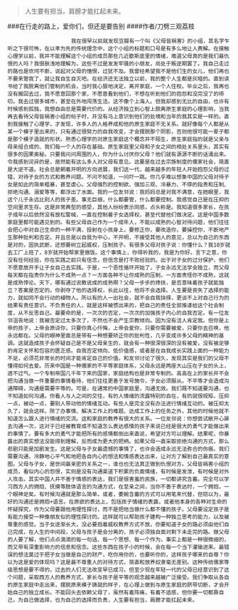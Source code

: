 > 人生要有担当，肩膀才能扛起未来。

###在行走的路上，爱你们，但还是要告别
####作者/刀劈三观荔枝

						我在很早以前就发现豆瓣有一个叫《父母皆祸害》的小组，其名字乍听之下很可怖，在以孝为先的传统理念中，这个小组的标题和口号是有多么地让人费解。在接触心理学以前，我并不能理解这个小组的成员那些几近歇斯底里的情绪，难道父母真的是我们最仇恨的人吗？我很肤浅地理解为，这些不过是发发牢骚的小朋友，尚处于叛逆期罢了。我自己走过的路也是坎坷不断，说起对父母的憎恨，过犹不及。我曾经希望我不是他们生的女儿，他们再也不要来管我了，就让我自生自灭吧。在经济还无法独立以前，我的整个人生都是灰暗的。直到读书给了我脱离他们管制的机会，当时我心狠地决定，离开家庭，一个人住校。毕业之后，我再也没有搬回去过，我不愿意回那个家，不愿意看到他们，不想在听到他们的抱怨和没完没了的唠叨。我去过很多城市，甚至在外地闯荡生活。这不像个上海人。但我却感到无比的自由，也许有时候感到孤独，我想自由总是需要代价的。从经济独立到心智上脱离原生家庭的心理影响，当我再去看待父母皆祸害小组的帖子时，并没有马上意识到他们的处境和当年的我其实是一样的。直到我接触了心理学，才发现，许多人的人格养成和他的原生家庭不无关系。就好像每个人都是从某一个模子里出来的，只有通过很努力的自我改变，才会摆脱那个阴影，否则他很可能一辈子都是那个模子造就的形状。熟悉心理学的对原生家庭这个概念并不陌生，原生家庭指的就是父亲与母亲组合成的、我们每一个人的存在基础。原生家庭里父母和子女之间的相处关系里头，其实有很多的因果奥秘。只要我问问周围的人，你为什么讨厌你父母？他们就有源源不断的话涌出来。令我感到诧异的是，居然能有这么多人对父母有意见。这要是在过去宗族制度的儒家社会，简直是大逆不道。社会总是朝着开明的方向进展，我们这一代，越来越多的年轻人开始抱怨父母的过错，对待子女的方式和教养问题。不问不知道，一问吓一跳。你几乎难以想象中国的父母对待子女是如此的简单粗暴，甚至虐心。父母强烈的控制欲、强加三观、冷暴力、不停的指责和压制、拒绝沟通、溺爱等等，都浮出了水面。我的一位友邻说：我妈妈总是对我不满意，在她眼里，我这个儿子永远比别人的孩子差。事无巨细，什么都要管，什么都要控制。我感觉自己是在压抑的空间里求生存。这是非常典型的感受，其他人纷纷表示同感，点头称是。我知道很多家长，在孩子成年以后依然没有放松警械，一直在控制着子女选择权，甚至代替他们做决定。这是中国多数家庭里都可能遇见到的。有些父母自己作为一个成年人，不能以成熟的心智对待问题，他们往往会把心中对自己生命的一种不满，投射在小孩身上，要修正你，要改造你，要操控你，不断地产生那种批判和否定。并且总是以自我为中心，不开明，不接受其他人的意见，总以为自己的东西是对的，固执武断，还想要树立起威权，压制孩子。有很多父母对孩子说：你懂什么？我18岁就去工厂上班了，8岁就开始帮家里做饭。这个事情上，你得听我的，我是为你好。言下之意，你没有任何经验，你在实践之前只有信念，但信念是打不败经验的。出于对子女的过分保护，他们不愿意放开手让子女自己去实践。于是，一个恶性循环开始了，子女永远无法学会独立，而父母每天都在指责你为什么不成熟一点？一方面各种不让你成熟的压制，一方面责怪你不成熟，这就是成熟悖论。天下，哪有通过说教说成的成熟啊？父母一步步的搀扶，是否意味着孩子就能独立？答案是否定的。你剥夺了他的选择权，长此以往，他将不会选择。人生要是丧失了选择的能力，就如同不会行动的植物人。所以有的人一出社会，就不会自我抉择，更谈不上对自己行为的结果有责任意识。不负责任的人，就是这样被惯出来的，把自己的责任全部推诿给这个社会制度，从不反思自己。最要命的是，一次次的否定，一次次的加强孩子内心的自我否定。有一位友邻沮丧地说：我被否定过太多次了，不然也不会产生宗教倾向。因为没有活人肯定我。但你是上帝的孩子，上帝会原谅你，只要你真心忏悔，上帝会爱你，只要你需要被爱，只要你去召唤，他永远都在。父母的眼神里面总是带有一种想要矫正你的批判性，几乎变成许多父母的精神的基调。这就造成孩子会怀疑自己是不是父母亲生的，就会有一种很深很深的没有被爱，没有被足够的肯定关怀和包容的匮乏感。自我否定倾向、低价值感，或者是在自我成长实践上面的一种能力不足，必须花非常长的时间才能肯定自己的价值。和友邻讨论了很久，发现其实是我们的父母不懂得如何去爱。历来中国是一种儒家的不平等家庭体系，父母永远是两座大山压在子女的头上，透不过气。一个专制帝国几千年下来的国家，家庭结构也是非常专制的。高高在上的家长并不会把沟通当做一件重要的事情看待，他们往往更善于发号施令，子女必须服从。不平等才会造成沟通障碍，沟通是需要平等的。可是，在通常的中国家庭里，沟通无效。我们既不知道要沟通，也不知道如何沟通。你看人与人之间的交往，有的人情绪的流露特别的自在，有的就很规矩，压抑一点，被动一点，要别人带动他的情绪互动。有些人是完全没有办法进行情绪互动的。被压抑太久了，就会这样。除了办事情、解决工作上的难题、达成工作上的任务之外，其他的时候他就不知道怎么跟人进行情绪的交流。这和家庭的教养有很大的关系。一位友邻说：你想尝试敞开心扉去沟通一次，这对于已经被教育成不知道怎么表达感情的孩子来说已经是很大的勇气才能做出来的事情了。要有多大的勇气才能把所有的感情都倒出来直说，希望对方可以理解。结果呢，你暴露出的真实想法没能得到理解，反而成为更大的把柄。如果父母一直采取拒绝沟通的方式，那么悲剧只能是加剧发生。这是父母与子女最遗憾的事情了，也许会造成永远无法弥合的伤痕。我们需要沟通，冷静地心平气和地把各自内心的想法和情感表达出来，让对方了解到自己最真实的意图。父母与子女，是世间最亲密的关系之一，谁也也无法真正做到仇恨对方。父母皆祸害小组的成员，看似内心的怨恨，实则是没有沟通渠道下积累的负面情绪，有时候是发泄，有时候是对外人攻击。其实中国人并不善于情感的表达，我们是很害羞的民族，一切都讲究含蓄。完全可以学习西方人的拥抱、抚摸等肢体语言的沟通方式，在至亲之间，当你不善于表达时，一个拥抱，一个眼神足矣。有时候沟通就是那么简单。或者，委婉含蓄的方式可以用笔来代替，但窃以为，最好的沟通还是拥抱+语言。在原欲的表达上，包括孩子情绪的表露，或者他本身的各种对生命的怀疑探究，作为父母要跟他用理性探讨，而不是把他当做什么都不懂的孩子。父母要设定孩子是有能力接受一种像朋友似的理性探讨的。这样就可以帮助孩子建构一种独立思考的能力，以及被尊重的感觉。当子女逐渐长大，没必要抱着威权教养方式不放，你要知道子女的路必须由他们自己完成，在人生的中间段，父母与孩子是会分离的，孩子必须独自面对剩下未走完的路。做父母的人要了解，他们点点滴滴的每一句话、每一个思想、每一个作为，事实上都是一种很微细的，而又带有深重影响力的信息和信念。这些东西在孩子小的时候，会在每一个当下灌输进来。最错误的想法莫过于把子女当做是自己的财产，吃你用你的，也要听你的，这样孩子哪来的自尊？你以为这是爱的体现吗？这是最不尊重人的对待方式，简直和放养奴隶毫无差别。这种传统儒家等级思想是要不得的，过去的人们无法改变早已成习，但至少现在年轻一代的父母已经意识到了这个问题，采取西方人的教养方式，家长与孩子是平等的观念越来越被广泛接受。我们争取从各自的原生家庭中走出来，摆脱原来模子铸就的样子，在心理上做到与原生家庭的脐带切断，才会开始自己的独立成长。不能回头去依赖父母了，虽然有着阵痛，有着不适感，但你要一切都靠自己，为自己做选择，也为自己的选择而负责，人生要有担当，肩膀才能扛起未来。			  		